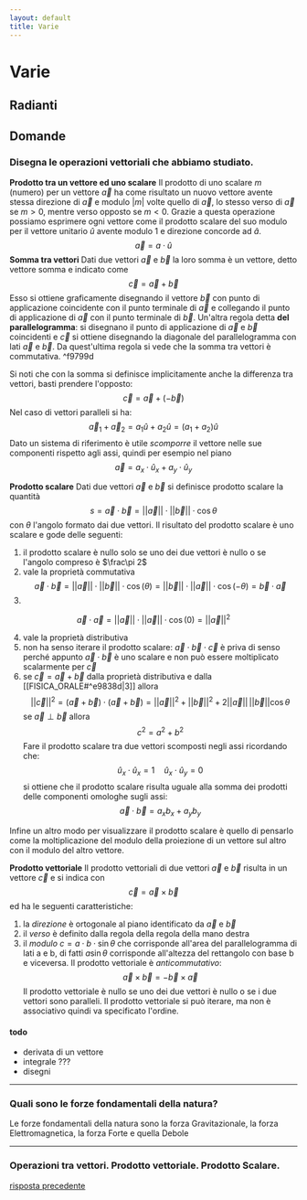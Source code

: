 ```yaml
---
layout: default
title: Varie
---
```


# Varie
## Radianti
## Domande
### Disegna le operazioni vettoriali che abbiamo studiato.

__Prodotto tra un vettore ed uno scalare__
Il prodotto di uno scalare $m$ (numero) per un vettore $\vec a$ ha come risultato un nuovo vettore avente stessa direzione di $\vec a$ e modulo $|m|$ volte quello di $\vec a$, lo stesso verso di $\vec a$ se $m > 0$, mentre verso opposto se $m<0$. 
Grazie a questa operazione possiamo esprimere ogni vettore come il prodotto scalare del suo modulo per il vettore unitario $\hat u$ avente modulo 1 e direzione concorde ad $\hat a$. $$\vec a = a\cdot \hat u$$
__Somma tra vettori__
Dati due vettori $\vec a$ e $\vec b$ la loro somma è un vettore, detto vettore somma e indicato come $$\vec c = \vec a + \vec b$$
Esso si ottiene graficamente disegnando il vettore $\vec b$ con punto di applicazione coincidente con il punto terminale di $\vec a$ e collegando il punto di applicazione di $\vec a$ con il punto terminale di $\vec b$. 
Un'altra regola detta __del parallelogramma__: si disegnano il punto di applicazione di $\vec a$ e $\vec b$ coincidenti e $\vec c$ si ottiene disegnando la diagonale del parallelogramma con lati $\vec a$ e $\vec b$. Da quest'ultima regola si vede che la somma tra vettori è commutativa.  ^f9799d

Si noti che con la somma si definisce implicitamente anche la differenza tra vettori, basti prendere l'opposto: $$\vec c = \vec a + (-\vec b)$$
Nel caso di vettori paralleli si ha: $$\vec a_1 + \vec a_2 = a_1 \hat u + a_2 \hat u = (a_1 + a_2) \hat u$$
Dato un sistema di riferimento è utile _scomporre_ il vettore nelle sue componenti rispetto agli assi, quindi per esempio nel piano $$\vec a = a_x\cdot \hat u_x + a_y\cdot \hat u_y $$

__Prodotto scalare__
Dati due vettori $\vec a$ e $\vec b$ si definisce prodotto scalare la quantità $$s = \vec a \cdot \vec b = ||\vec a||\cdot ||\vec b|| \cdot \cos \theta$$
con $\theta$ l'angolo formato dai due vettori. Il risultato del prodotto scalare è uno scalare e gode delle seguenti:
1. il prodotto scalare è nullo solo se uno dei due vettori è nullo o se l'angolo compreso è $\frac\pi 2$ 
2. vale la proprietà commutativa $$\vec a \cdot \vec b = ||\vec a || \cdot || \vec b|| \cdot \cos (\theta) = ||\vec b || \cdot || \vec a|| \cdot \cos (-\theta) = \vec b \cdot \vec a$$
3. 
```math
\vec a\cdot \vec a = || \vec a||\cdot || \vec a||\cdot \cos(0) =  || \vec a||^2
```
4. vale la proprietà distributiva
5. non ha senso iterare il prodotto scalare: $\vec a \cdot \vec b \cdot \vec c$ è priva di senso perché appunto $\vec a \cdot \vec b$ è uno scalare e non può essere moltiplicato scalarmente per $\vec c$
6. se $\vec c = \vec a + \vec b$ dalla proprietà distributiva e dalla [[FISICA_ORALE#^e9838d|3]] allora $$||\vec c||^2 = (\vec a + \vec b)\cdot(\vec a + \vec b) = ||\vec a ||^2 + ||\vec b ||^2 + 2||\vec a||\, ||\vec b|| \cos \theta$$ se $\vec a \perp \vec b$ allora $$c^2 = a^2 + b^2$$
Fare il prodotto scalare tra due vettori scomposti negli assi ricordando che: $$\hat u_x \cdot \hat u_x = 1\quad \hat u_x \cdot \hat u_y = 0$$ si ottiene che il prodotto scalare risulta uguale alla somma dei prodotti delle componenti omologhe sugli assi: $$\vec a \cdot \vec b = a_x b_x + a_y b_y$$

Infine un altro modo per visualizzare il prodotto scalare è quello di pensarlo come la moltiplicazione del modulo della proiezione di un vettore sul altro con il modulo del altro vettore.

__Prodotto vettoriale__
Il prodotto vettoriali di due vettori $\vec a$ e $\vec b$ risulta in un vettore $\vec c$ e si indica con $$\vec c = \vec a \times \vec b$$ ed ha le seguenti caratteristiche:
1. la _direzione_ è ortogonale al piano identificato da $\vec a$ e $\vec b$ 
2. il _verso_ è definito dalla regola della regola della mano destra 
3. il _modulo_ $c = a \cdot b \cdot \sin \theta$ che corrisponde all'area del parallelogramma di lati a e b, di fatti $a\sin \theta$ corrisponde all'altezza del rettangolo con base b e viceversa.
Il prodotto vettoriale è _anticommutativo_: $$\vec a \times \vec b = - \vec b \times \vec a $$
Il prodotto vettoriale è nullo se uno dei due vettori è nullo o se i due vettori sono paralleli.
Il prodotto vettoriale si può iterare, ma non è associativo quindi va specificato l'ordine.

#### todo
- derivata di un vettore
- integrale ???
- disegni
 

---

 ### Quali sono le forze fondamentali della natura?
 Le forze fondamentali della natura sono la forza Gravitazionale, la forza Elettromagnetica, la forza Forte e quella Debole

---

 ### Operazioni tra vettori. Prodotto vettoriale. Prodotto Scalare.
[risposta precedente](#disegna-le-operazioni-vettoriali-che-abbiamo-studiato)


